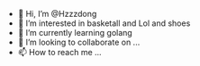 - 👋 Hi, I’m @Hzzzdong
- 👀 I’m interested in basketall and Lol and shoes
- 🌱 I’m currently learning golang
- 💞️ I’m looking to collaborate on ...
- 📫 How to reach me ...

<!---
Hzzzdong/Hzzzdong is a ✨ special ✨ repository because its `README.md` (this file) appears on your GitHub profile.
You can click the Preview link to take a look at your changes.
--->
